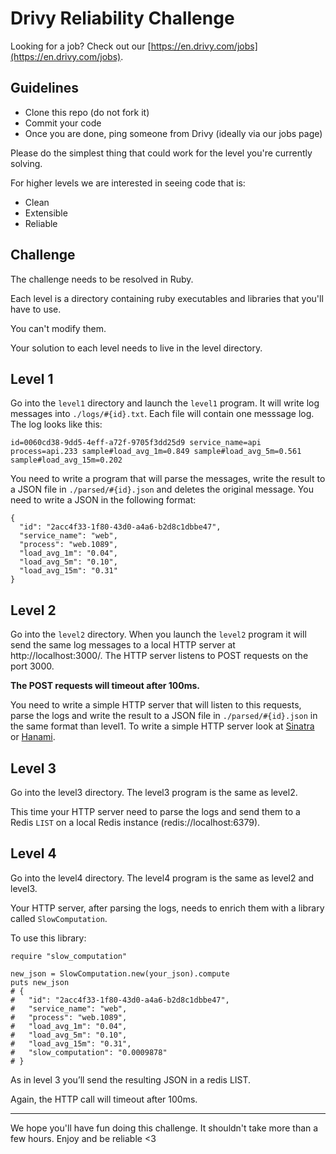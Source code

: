 # Drivy Reliability Challenge

Looking for a job? Check out our [https://en.drivy.com/jobs](https://en.drivy.com/jobs).

## Guidelines
- Clone this repo (do not fork it)
- Commit your code
- Once you are done, ping someone from Drivy (ideally via our jobs page)

Please do the simplest thing that could work for the level you're currently solving.

For higher levels we are interested in seeing code that is:

- Clean
- Extensible
- Reliable

## Challenge

The challenge needs to be resolved in Ruby.

Each level is a directory containing ruby executables and libraries that you'll have to use.

You can't modify them.

Your solution to each level needs to live in the level directory.

## Level 1

Go into the `level1` directory and launch the `level1` program.
It will write log messages into `./logs/#{id}.txt`.
Each file will contain one messsage log. The log looks like this:

```
id=0060cd38-9dd5-4eff-a72f-9705f3dd25d9 service_name=api process=api.233 sample#load_avg_1m=0.849 sample#load_avg_5m=0.561 sample#load_avg_15m=0.202
```

You need to write a program that will parse the messages, write the result to a JSON file in `./parsed/#{id}.json` and deletes the original message.
You need to write a JSON in the following format:

```
{
  "id": "2acc4f33-1f80-43d0-a4a6-b2d8c1dbbe47",
  "service_name": "web",
  "process": "web.1089",
  "load_avg_1m": "0.04",
  "load_avg_5m": "0.10",
  "load_avg_15m": "0.31"
}
```

## Level 2

Go into the `level2` directory.
When you launch the `level2` program it will send the same log messages to a local HTTP server at http://localhost:3000/.
The HTTP server listens to POST requests on the port 3000.

**The POST requests will timeout after 100ms.**

You need to write a simple HTTP server that will listen to this requests, parse the logs and write the result to a JSON file in `./parsed/#{id}.json` in the same format than level1.
To write a simple HTTP server look at [Sinatra](https://github.com/sinatra/sinatra) or [Hanami](https://github.com/hanami/hanami).

## Level 3

Go into the level3 directory.
The level3 program is the same as level2.

This time your HTTP server need to parse the logs and send them to a Redis `LIST` on a local Redis instance (redis://localhost:6379).

## Level 4

Go into the level4 directory.
The level4 program is the same as level2 and level3.

Your HTTP server, after parsing the logs, needs to enrich them with a library called `SlowComputation`.

To use this library:

```
require "slow_computation"

new_json = SlowComputation.new(your_json).compute
puts new_json
# {
#   "id": "2acc4f33-1f80-43d0-a4a6-b2d8c1dbbe47",
#   "service_name": "web",
#   "process": "web.1089",
#   "load_avg_1m": "0.04",
#   "load_avg_5m": "0.10",
#   "load_avg_15m": "0.31",
#   "slow_computation": "0.0009878"
# }
```

As in level 3 you’ll send the resulting JSON in a redis LIST.

Again, the HTTP call will timeout after 100ms.

-------

We hope you'll have fun doing this challenge. It shouldn't take more than a few hours. Enjoy and be reliable <3


